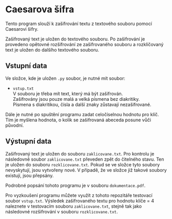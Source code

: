 # Caesarova šifra
Tento program slouží k zašifrování textu z textového souboru pomocí Caesarovi šifry. 

Zašifrovaný text je uložen do textového souboru. 
Po zašifrování je provedeno opětovné rozšifrování ze zašifrovaného souboru a rozklíčovaný text je uložen do dalšího textového souboru.

## Vstupní data 
Ve složce, kde je uložen `.py` soubor, je nutné mít soubor:
* `vstup.txt`\
V souboru je třeba mít text, který má být zašifrován.\
Zašifrovány jsou pouze malá a velká písmena bez diakritiky.\
Písmena s diakritikou, čísla a další znaky zůstavají nezašifrované.

Dále je nutné po spuštění programu zadat celočíselnou hodnotu pro klíč. Tím je myšlena hodnota, o kolik se zašifrovaná abeceda posune vůči původní.

## Výstupní data
Zašifrovaný text je uložen do souboru `zaklicovane.txt`. 
Pro kontrolu je následovně soubor `zaklicovane.txt` převeden zpět do čitelného stavu. Ten je uložen do souboru `rozklicovane.txt`.
Pokud se ve složce tyto soubory nevyskytují, jsou vytvořeny nové. V případě, že ve složce již takové soubory existují, jsou přepsány.


Podrobné popsání tohoto programu je v souboru `dokumentace.pdf`.

Pro vyzkoušení programu můžete využít z tohoto repozitáře testovací soubor `vstup.txt`. Výsledek zašifrovaného textu pro hodnotu klíče = 4 naleznete v testovacím souboru `zaklicovane.txt`, stejně tak jako následovné rozšifrování v souboru `rozklicovane.txt`.